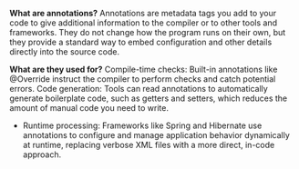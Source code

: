 **What are annotations?**
Annotations are metadata tags you add to your code to give additional information to the compiler or to other tools and frameworks. They do not change how the program runs on their own, but they provide a standard way to embed configuration and other details directly into the source code.

**What are they used for?**
Compile-time checks: Built-in annotations like @Override instruct the compiler to perform checks and catch potential errors.
Code generation: Tools can read annotations to automatically generate boilerplate code, such as getters and setters, which reduces the amount of manual code you need to write.
* Runtime processing: Frameworks like Spring and Hibernate use annotations to configure and manage application behavior dynamically at runtime, replacing verbose XML files with a more direct, in-code approach.

 
